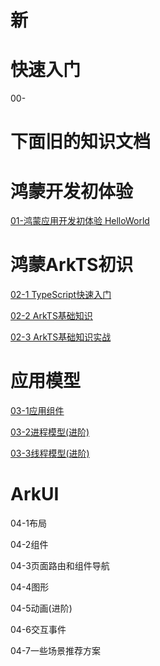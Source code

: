 # 新
# 快速入门

00-




# 下面旧的知识文档
# 鸿蒙开发初体验

[01-鸿蒙应用开发初体验 HelloWorld](https://github.com/Thor-jelly/StudyHm/blob/main/01-HelloWorld/%E9%B8%BF%E8%92%99%E5%BA%94%E7%94%A8%E5%BC%80%E5%8F%91%E5%88%9D%E4%BD%93%E9%AA%8C%20HelloWorld.md)  



# 鸿蒙ArkTS初识

[02-1 TypeScript快速入门](https://github.com/Thor-jelly/StudyHm/blob/main/02-ArkTs/02-2%20ArkTs%E5%9F%BA%E7%A1%80%E7%9F%A5%E8%AF%86.md)

[02-2 ArkTS基础知识](https://github.com/Thor-jelly/StudyHm/blob/main/02-ArkTs/02-3%20ArkTs%E5%AE%9E%E6%88%98.md)

[02-3 ArkTS基础知识实战](https://github.com/Thor-jelly/StudyHm/blob/main/02-ArkTs/02-3%20ArkTs%E5%AE%9E%E6%88%98.md)



# 应用模型

[03-1应用组件](https://github.com/Thor-jelly/StudyHm/blob/main/03-%E5%BA%94%E7%94%A8%E6%A8%A1%E5%9E%8B/03-1%E5%BA%94%E7%94%A8%E7%BB%84%E4%BB%B6.md)

[03-2进程模型(进阶)](https://github.com/Thor-jelly/StudyHm/blob/main/03-%E5%BA%94%E7%94%A8%E6%A8%A1%E5%9E%8B/03-2%E8%BF%9B%E7%A8%8B%E6%A8%A1%E5%9E%8B.md)

[03-3线程模型(进阶)](https://github.com/Thor-jelly/StudyHm/blob/main/03-%E5%BA%94%E7%94%A8%E6%A8%A1%E5%9E%8B/03-3%E7%BA%BF%E7%A8%8B%E6%A8%A1%E5%9E%8B.md)



# ArkUI

04-1布局

04-2组件

04-3页面路由和组件导航

04-4图形

04-5动画(进阶)

04-6交互事件





04-7一些场景推荐方案
